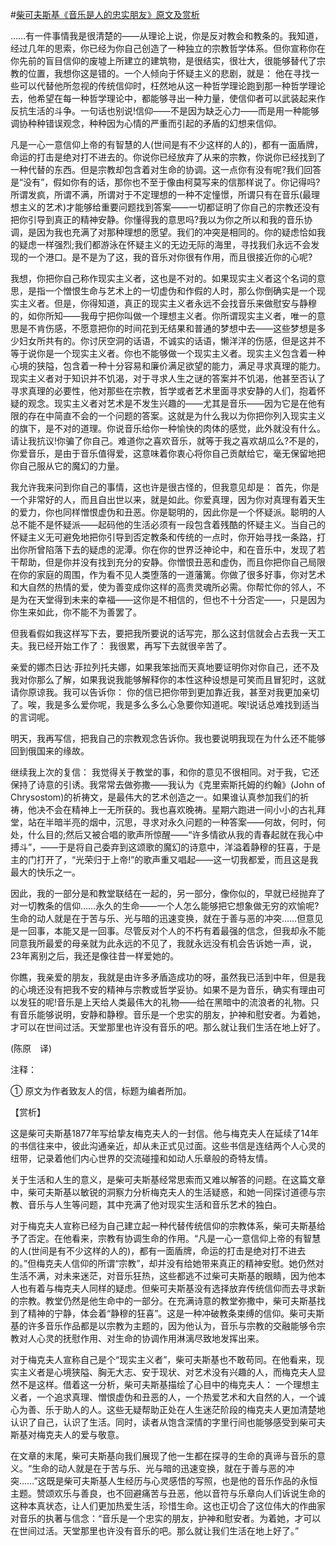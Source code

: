 #[柴可夫斯基《音乐是人的忠实朋友》原文及赏析](https://www.vrrw.net/wx/12080.html)

……有一件事情我是很清楚的——从理论上说，你是反对教会和教条的。我知道，经过几年的思索，你已经为你自己创造了一种独立的宗教哲学体系。但你宣称你在你先前的盲目信仰的废墟上所建立的建筑物，是很结实，很壮大，很能够替代了宗教的位置，我想你这是错的。一个人倾向于怀疑主义的悲剧，就是： 他在寻找一些可以代替他所忽视的传统信仰时，枉然地从这一种哲学理论跑到那一种哲学理论去，他希望在每一种哲学理论中，都能够寻出一种力量，使信仰者可以武装起来作反抗生活的斗争。一句话也别说!信仰——不是因为缺乏心力——而是用一种能够调协种种错误观念，种种因为心情的严重而引起的矛盾的幻想来信仰。

凡是一心一意信仰上帝的有智慧的人(世间是有不少这样的人的)，都有一面盾牌，命运的打击是绝对打不进去的。你说你已经放弃了从来的宗教，你说你已经找到了一种代替的东西。但是宗教却包含着对生命的协调。这一点你有没有呢?我们回答是“没有”，假如你有的话，那你也不至于像由柯莫写来的信那样说了。你记得吗?所谓发疯，所谓不满，所谓对于不定理想的一种不定憧憬，所谓只有在音乐(最理想主义的艺术)才能够给重要问题找到答案——一切都证明了你自己的宗教还没有把你引导到真正的精神安静。你懂得我的意思吗?我以为你之所以和我的音乐协调，是因为我也充满了对那种理想的愿望。我们的冲突是相同的。你的疑虑恰如我的疑虑一样强烈;我们都游泳在怀疑主义的无边无际的海里，寻找我们永远不会发现的一个港口。是不是为了这，我的音乐对你很有作用，而且很接近你的心呢?



我想，你把你自己称作现实主义者，这也是不对的。如果现实主义者这个名词的意思，是指一个憎恨生命与艺术上的一切虚伪和作假的人时，那么你倒确实是一个现实主义者。但是，你得知道，真正的现实主义者永远不会找音乐来做慰安与静穆的，如你所知——我毋宁把你叫做一个理想主义者。你所谓现实主义者，唯一的意思是不肯伤感，不愿意把你的时间花到无结果和普通的梦想中去——这些梦想是多少妇女所共有的。你讨厌空洞的话语，不诚实的话语，懒洋洋的伤感，但是这并不等于说你是一个现实主义者。你也不能够做一个现实主义者。现实主义包含着一种心境的狭隘，包含着一种十分容易和廉价满足欲望的能力，满足寻求真理的能力。现实主义者对于知识并不饥渴，对于寻求人生之谜的答案并不饥渴，他甚至否认了寻求真理的必要性，他对那些在宗教，哲学或者艺术里面寻求安静的人们，抱着怀疑的观念。现实主义者对艺术是不发生兴趣的——尤其是音乐——因为它是在他有限的存在中简直不会的一个问题的答案。这就是为什么我以为你把你列入现实主义的旗下，是不对的道理。你说音乐给你一种愉快的肉体的感觉，此外就没有什么。请让我抗议!你骗了你自己。难道你之喜欢音乐，就等于我之喜欢胡瓜么?不是的，你爱音乐，是由于音乐值得爱，这意味着你衷心将你自己贡献给它，毫无保留地把你自己服从它的魔幻的力量。

我允许我来问到你自己的事情，这也许是很古怪的，但我意见却是： 首先，你是一个非常好的人，而且自出世以来，就是如此。你爱真理，因为你对真理有着天生的爱力，你也同样憎恨虚伪和丑恶。你是聪明的，因此你是一个怀疑派。聪明的人总不能不是怀疑派——起码他的生活必须有一段包含着残酷的怀疑主义。当自己的怀疑主义无可避免地把你引导到否定教条和传统的一点时，你开始寻找一条路，打出你所曾陷落下去的疑虑的泥潭。你在你的世界泛神论中，和在音乐中，发现了若干帮助，但是你并没有找到充分的安静。你憎恨丑恶和虚伪，而且你把你自己局限在你的家庭的周围，作为看不见人类堕落的一道藩篱。你做了很多好事，你对艺术和大自然的热情的爱，使为善变成你这样的高贵灵魂所必需。你帮忙你的邻人，不是为在天堂得到未来的幸福——这你是不相信的，但也不十分否定——，只是因为你生来如此，你不能不为善罢了。

但我看假如我这样写下去，要把我所要说的话写完，那么这封信就会占去我一天工夫。我已经开始工作了： 我很累，再写下去就很辛苦了。

亲爱的娜杰日达·菲拉列托夫娜，如果我笨拙而天真地要证明你对你自己，还不及我对你那么了解，如果我说我能够解释你的本性这种设想是可笑而且冒犯时，这就请你原谅我。我可以告诉你： 你的信已把你带到更加靠近我，甚至对我更加亲切了。唉，我是多么爱你呢，我是多么多么心急要你知道呢。唉!说话总难找到适当的言词呢。

明天，我再写信，把我自己的宗教观念告诉你。我也要说明我现在为什么还不能够回到俄国来的缘故。

继续我上次的复信： 我觉得关于教堂的事，和你的意见不很相同。对于我，它还保持了诗意的引诱。我常常去做弥撒——我认为《克里索斯托姆的约翰》(John of Chrysostom)的祈祷文，是最伟大的艺术创造之一。如果谁认真参加我们的祈祷，他决不会在精神上一无所获的。我也喜欢晚祷。星期六跑进一间小小的古礼拜堂，站在半暗半亮的烟中，沉思，寻求对永久问题的一种答案——何故，何时，何处，什么目的;然后又被合唱的歌声所惊醒——“许多情欲从我的青春起就在我心中搏斗”，——于是将自己委弃到这颂歌的魔幻的诗意中，洋溢着静穆的狂喜，于是主的门打开了，“光荣归于上帝!”的歌声重又唱起——这一切我都爱，而且这是我最大的快乐之一。

因此，我的一部分是和教堂联结在一起的，另一部分，像你似的，早就已经抛弃了对一切教条的信仰……永久的生命——一个人怎么能够把它想象做无穷的欢愉呢?生命的动人就是在于苦与乐、光与暗的迅速变换，就在于善与恶的冲突……但意见是一回事，本能又是一回事。尽管反对个人的不朽有着最强的信念，但我却永不能同意我所最爱的母亲就为此永远的不见了，我就永远没有机会告诉她一声，说，23年离别之后，我还是像往昔一样爱她的。

你瞧，我亲爱的朋友，我就是由许多矛盾造成功的呀，虽然我已活到中年，但是我的心境还没有把我不安的精神与宗教或哲学妥协。如果不是为音乐，确实有理由可以发狂的呢!音乐是上天给人类最伟大的礼物——给在黑暗中的流浪者的礼物。只有音乐能够说明，安静和静穆。音乐是一个忠实的朋友，护神和慰安者。为着她，才可以在世间过活。天堂那里也许没有音乐的吧。那么就让我们生活在地上好了。

(陈原　译)

注释：

① 原文为作者致友人的信，标题为编者所加。

【赏析】

这是柴可夫斯基1877年写给挚友梅克夫人的一封信。他与梅克夫人在延续了14年的书信往来中，彼此沟通亲近，却从未正式见过面。这些书信是连结两个人心灵的纽带，记录着他们内心世界的交流碰撞和如动人乐章般的奇特友情。

关于生活和人生的意义，是柴可夫斯基经常思索而又难以解答的问题。在这篇文章中，柴可夫斯基以敏锐的洞察力分析梅克夫人的生活疑惑，和她一同探讨道德与宗教、音乐与人生等问题，其中充满了他对现实生活和音乐艺术的独白。

对于梅克夫人宣称已经为自己建立起一种代替传统信仰的宗教体系，柴可夫斯基给予了否定。在他看来，宗教有协调生命的作用。“凡是一心一意信仰上帝的有智慧的人(世间是有不少这样的人的)，都有一面盾牌，命运的打击是绝对打不进去的。”但梅克夫人信仰的所谓“宗教”，却并没有给她带来真正的精神安慰。她仍然对生活不满，对未来迷茫，对音乐狂热，这些都逃不过柴可夫斯基的眼睛，因为他本人也有着与梅克夫人同样的疑虑。但柴可夫斯基没有选择放弃传统信仰而去寻求新的宗教。教堂仍然是他生命中的一部分。在充满诗意的教堂弥撒中，柴可夫斯基找到了精神的宁静，体会着“静穆的狂喜”。这是一种冲破教条束缚的信仰。柴可夫斯基的许多音乐作品都是以宗教为主题的，因为他认为，音乐与宗教的交融能够令宗教对人心灵的抚慰作用、对生命的协调作用淋漓尽致地发挥出来。

对于梅克夫人宣称自己是个“现实主义者”，柴可夫斯基也不敢苟同。在他看来，现实主义者是心境狭隘、胸无大志、安于现状、对艺术没有兴趣的人，而梅克夫人显然不是这样。借着这一分析，柴可夫斯基描绘了心目中的梅克夫人： 一个理想主义者，一个追求真理、憎恨虚伪和丑恶的人，一个热爱艺术和大自然的人，一个诚心为善、乐于助人的人。这些无疑帮助正处在人生迷茫阶段的梅克夫人更加清楚地认识了自己，认识了生活。同时，读者从饱含深情的字里行间也能够感受到柴可夫斯基对梅克夫人的爱与敬意。

在文章的末尾，柴可夫斯基向我们展现了他一生都在探寻的生命的真谛与音乐的意义。“生命的动人就是在于苦与乐、光与暗的迅速变换，就在于善与恶的冲突……”这既是柴可夫斯基人生经历与心灵感悟的写照，也是他的音乐作品的永恒主题。赞颂欢乐与善良，也不回避痛苦与丑恶，他以音符与乐章向人们诉说生命的这种本真状态，让人们更加热爱生活，珍惜生命。这也正切合了这位伟大的作曲家对音乐的执著与信念：“音乐是一个忠实的朋友，护神和慰安者。为着她，才可以在世间过活。天堂那里也许没有音乐的吧。那么就让我们生活在地上好了。”

